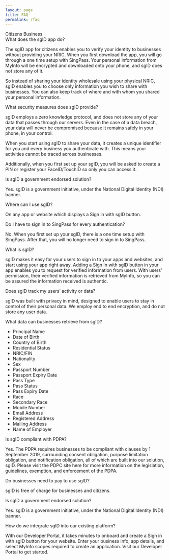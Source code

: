 ```yaml
---
layout: page
title: FAQ
permalink: /faq
---
```


<div class="faq-selector-container">
	<span onClick="toggleFAQ('citizen')" class="faq-selector-active" id="faq-selector-citizen">Citizens</span>
	<span onClick="toggleFAQ('business')" class="faq-selector-inactive" id="faq-selector-business">Business</span>
</div>

<div class="faq-body-container">
	<div id="faq-body-citizen">
		<div class="faq-question">What does the sgID app do?</div>
		<p>The sgID app for citizens enables you to verify your identity to businesses without providing your NRIC. When you first download the app, you will go through a one time setup with SingPass. Your personal information from MyInfo will be encrypted and downloaded onto your phone, and sgID does not store any of it.</p>
		<p>So instead of sharing your identity wholesale using your physical NRIC, sgID enables you to choose only information you wish to share with businesses. You can also keep track of where and with whom you shared your personal information.</p>
		<div class="faq-question">What security measures does sgID provide?</div>
		<p>sgID employs a zero knowledge protocol, and does not store any of your data that passes through our servers. Even in the case of a data breach, your data will never be compromised because it remains safely in your phone, in your control.</p>
		<p>When you start using sgID to share your data, it creates a unique identifier for you and every business you authenticate with. This means your activities cannot be traced across businesses.</p>
		<p>Additionally, when you first set up your sgID, you will be asked to create a PIN or register your FaceID/TouchID so only you can access it.</p>
		<div class="faq-question">Is sgID a government endorsed solution?</div>
		<p>Yes. sgID is a government initiative, under the National Digital Identity (NDI) banner.</p>
		<div class="faq-question">Where can I use sgID?</div>
		<p>On any app or website which displays a Sign in with sgID button.</p>
		<div class="faq-question">Do I have to sign in to SingPass for every authentication?</div>
		<p>No. When you first set up your sgID, there is a one time setup with SingPass. After that, you will no longer need to sign in to SingPass.</p>
	</div>
	<div id="faq-body-business">
		<div class="faq-question">What is sgID?</div>
		<p>sgID makes it easy for your users to sign in to your apps and websites, and start using your app right away.  Adding a Sign In with sgID button in your app enables you to request for verified information from users. With users’ permission, their verified information is retrieved from MyInfo, so you can be assured the information received is authentic.</p>
		<div class="faq-question">Does sgID track my users’ activity or data?</div>
		<p>sgID was built with privacy in mind, designed to enable users to stay in control of their personal data. We employ end to end encryption, and do not store any user data.</p>
		<div class="faq-question">What data can businesses retrieve from sgID?</div>
		<ul>
			<li>Principal Name</li>
			<li>Date of Birth</li>
			<li>Country of Birth</li>
			<li>Residential Status</li>
			<li>NRIC/FIN</li>
			<li>Nationality</li>
			<li>Sex</li>
			<li>Passport Number</li>
			<li>Passport Expiry Date</li>
			<li>Pass Type</li>
			<li>Pass Status</li>
			<li>Pass Expiry Date</li>
			<li>Race</li>
			<li>Secondary Race</li>
			<li>Mobile Number</li>
			<li>Email Address</li>
			<li>Registered Address</li>
			<li>Mailing Address</li>
			<li>Name of Employer</li>
		</ul>
		<div class="faq-question">Is sgID compliant with PDPA?</div>
		<p>Yes. The PDPA requires businesses to be compliant with clauses by 1 September 2019, surrounding consent obligation, purpose limitation obligation, and notification obligation, all of which are built into our solution, sgID. Please visit the PDPC site here for more information on the legislation, guidelines, exemption, and enforcement of the PDPA.</p>
		<div class="faq-question">Do businesses need to pay to use sgID?</div>
		<p>sgID is free of charge for businesses and citizens.</p>
		<div class="faq-question">Is sgID a government endorsed solution?</div>
		<p>Yes. sgID is a government initiative, under the National Digital Identity (NDI) banner.</p>
		<div class="faq-question">How do we integrate sgID into our existing platform?</div>
		<p>With our Developer Portal, it takes minutes to onboard and create a Sign in with sgID button for your website. Enter your business info, app details, and select MyInfo scopes required to create an application. Visit our Developer Portal to get started.</p>
	</div>
</div>

<script>
	function toggleFAQ(user) {
		if (user == 'citizen') {
			document.getElementById("faq-body-business").style.display = "none";
			document.getElementById("faq-body-citizen").style.display = "block";
			document.getElementById("faq-selector-business").classList.add('faq-selector-inactive');
			document.getElementById("faq-selector-business").classList.remove('faq-selector-active');
			document.getElementById("faq-selector-citizen").classList.add('faq-selector-active');
			document.getElementById("faq-selector-citizen").classList.remove('faq-selector-inactive');
		} else if (user == 'business') {
			document.getElementById("faq-body-citizen").style.display = "none";
			document.getElementById("faq-body-business").style.display = "block";
			document.getElementById("faq-selector-citizen").classList.add('faq-selector-inactive');
			document.getElementById("faq-selector-citizen").classList.remove('faq-selector-active');
			document.getElementById("faq-selector-business").classList.add('faq-selector-active');
			document.getElementById("faq-selector-business").classList.remove('faq-selector-inactive');
		}
	}
</script>

